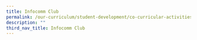 ```yaml
---
title: Infocomm Club
permalink: /our-curriculum/student-development/co-curricular-activities/clubs-societies/infocomm-club/
description: ""
third_nav_title: Infocomm Club
---
```

